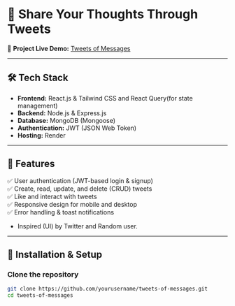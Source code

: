 # 🚀 Share Your Thoughts Through Tweets

📌 **Project Live Demo:** [Tweets of Messages](https://tweets-of-messages.onrender.com)

---

## 🛠 Tech Stack

- **Frontend:** React.js & Tailwind CSS and React Query(for state management)
- **Backend:** Node.js & Express.js
- **Database:** MongoDB (Mongoose)
- **Authentication:** JWT (JSON Web Token)
- **Hosting:** Render

---

## 📢 Features

✅ User authentication (JWT-based login & signup)  
✅ Create, read, update, and delete (CRUD) tweets  
✅ Like and interact with tweets  
✅ Responsive design for mobile and desktop  
✅ Error handling & toast notifications

- Inspired (UI) by Twitter and Random user.

---

## 🚀 Installation & Setup

### **Clone the repository**

```bash
git clone https://github.com/yourusername/tweets-of-messages.git
cd tweets-of-messages
```
